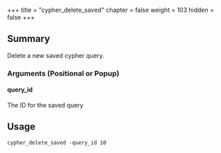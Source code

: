 +++
title = "cypher_delete_saved"
chapter = false
weight = 103
hidden = false
+++

## Summary

Delete a new saved cypher query.

### Arguments (Positional or Popup)


#### query_id
The ID for the saved query


## Usage
```
cypher_delete_saved -query_id 10
```